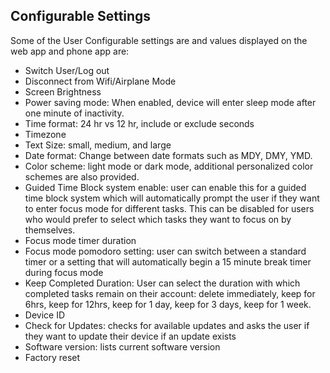 ## Configurable Settings
Some of the User Configurable settings are and values displayed on the web app and phone app are:

- Switch User/Log out
- Disconnect from Wifi/Airplane Mode 
- Screen Brightness
- Power saving mode: When enabled, device will enter sleep mode after one minute of inactivity.
- Time format: 24 hr vs 12 hr, include or exclude seconds
- Timezone
- Text Size: small, medium, and large
- Date format: Change between date formats such as MDY, DMY, YMD.
- Color scheme: light mode or dark mode, additional personalized color schemes are also provided.
- Guided Time Block system enable: user can enable this for a guided time block system which will automatically prompt the user if they want to enter focus mode for different tasks. This can be disabled for users who would prefer to select which tasks they want to focus on by themselves.
- Focus mode timer duration
- Focus mode pomodoro setting: user can switch between a standard timer or a setting that will automatically begin a 15 minute break timer during focus mode
- Keep Completed Duration: User can select the duration with which completed tasks remain on their account: delete immediately, keep for 6hrs, keep for 12hrs, keep for 1 day, keep for 3 days, keep for 1 week.
- Device ID
- Check for Updates: checks for available updates and asks the user if they want to update their device if an update exists
- Software version: lists current software version
- Factory reset
